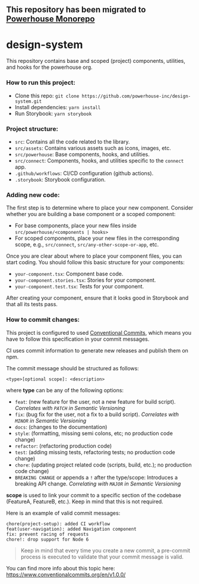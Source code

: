 ## This repository has been migrated to [Powerhouse Monorepo](https://github.com/powerhouse-inc/powerhouse)

# design-system

This repository contains base and scoped (project) components, utilities, and hooks for the powerhouse org.

### How to run this project:

-   Clone this repo: `git clone https://github.com/powerhouse-inc/design-system.git`
-   Install dependencies: `yarn install`
-   Run Storybook: `yarn storybook`

### Project structure:

-   `src`: Contains all the code related to the library.
-   `src/assets`: Contains various assets such as icons, images, etc.
-   `src/powerhouse`: Base components, hooks, and utilities.
-   `src/connect`: Components, hooks, and utilities specific to the `connect` app.
-   `.github/workflows`: CI/CD configuration (github actions).
-   `.storybook`: Storybook configuration.

### Adding new code:

The first step is to determine where to place your new component. Consider whether you are building a base component or a scoped component:

-   For base components, place your new files inside `src/powerhouse/<components | hooks>`
-   For scoped components, place your new files in the corresponding scope, e.g., `src/connect`, `src/any-other-scope-or-app`, etc.

Once you are clear about where to place your component files, you can start coding. You should follow this basic structure for your components:

-   `your-component.tsx`: Component base code.
-   `your-component.stories.tsx`: Stories for your component.
-   `your-component.test.tsx`: Tests for your component.

After creating your component, ensure that it looks good in Storybook and that all its tests pass.

### How to commit changes:

This project is configured to used [Conventional Commits](https://www.conventionalcommits.org/en/v1.0.0/), which means you have to follow this specification in your commit messages.

CI uses commit information to generate new releases and publish them on npm.

The commit message should be structured as follows:

```
<type>[optional scope]: <description>
```

where **type** can be any of the following options:

-   `feat`: (new feature for the user, not a new feature for build script). _Correlates with `PATCH` in Semantic Versioning_
-   `fix`: (bug fix for the user, not a fix to a build script). _Correlates with `MINOR` in Semantic Versioning_
-   `docs`: (changes to the documentation)
-   `style`: (formatting, missing semi colons, etc; no production code change)
-   `refactor`: (refactoring production code)
-   `test`: (adding missing tests, refactoring tests; no production code change)
-   `chore`: (updating project related code (scripts, build, etc.); no production code change)
-   `BREAKING CHANGE` or appends a `!` after the type/scope: Introduces a breaking API change. _Correlating with `MAJOR` in Semantic Versioning_

**scope** is used to link your commit to a specific section of the codebase (FeatureA, FeatureB, etc.). Keep in mind that this is not required.

Here is an example of valid commit messages:

```
chore(project-setup): added CI workflow
feat(user-navigation): added Navigation component
fix: prevent racing of requests
chore!: drop support for Node 6
```

> Keep in mind that every time you create a new commit, a pre-commit process is executed to validate that your commit message is valid.

You can find more info about this topic here: https://www.conventionalcommits.org/en/v1.0.0/
